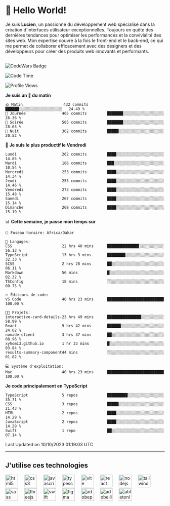 # 👋 Hello World!

Je suis **Lucien**, un passionné du développement web spécialisé dans la création d'interfaces utilisateur exceptionnelles. Toujours en quête des dernières tendances pour optimiser les performances et la convivialité des sites web. Mon expertise couvre à la fois le front-end et le back-end, ce qui me permet de collaborer efficacement avec des designers et des développeurs pour créer des produits web innovants et performants.

##

![CodeWars Badge](https://www.codewars.com/users/xyhomi3/badges/small)

<!--START_SECTION:waka-->
![Code Time](http://img.shields.io/badge/Code%20Time-90%20hrs%2059%20mins-blue)

![Profile Views](http://img.shields.io/badge/Vues%20du%20profil-37-blue)

**Je suis un 🐤 du matin** 

```text
🌞 Matin                  432 commits         ██████░░░░░░░░░░░░░░░░░░░   24.49 % 
🌆 Journée                465 commits         ███████░░░░░░░░░░░░░░░░░░   26.36 % 
🌃 Soirée                 505 commits         ███████░░░░░░░░░░░░░░░░░░   28.63 % 
🌙 Nuit                   362 commits         █████░░░░░░░░░░░░░░░░░░░░   20.52 % 
```
📅 **Je suis le plus productif le Vendredi** 

```text
Lundi                    262 commits         ████░░░░░░░░░░░░░░░░░░░░░   14.85 % 
Mardi                    186 commits         ███░░░░░░░░░░░░░░░░░░░░░░   10.54 % 
Mercredi                 253 commits         ████░░░░░░░░░░░░░░░░░░░░░   14.34 % 
Jeudi                    255 commits         ████░░░░░░░░░░░░░░░░░░░░░   14.46 % 
Vendredi                 273 commits         ████░░░░░░░░░░░░░░░░░░░░░   15.48 % 
Samedi                   267 commits         ████░░░░░░░░░░░░░░░░░░░░░   15.14 % 
Dimanche                 268 commits         ████░░░░░░░░░░░░░░░░░░░░░   15.19 % 
```


📊 **Cette semaine, je passe mon temps sur** 

```text
🕑︎ Fuseau horaire: Africa/Dakar

💬 Langages: 
CSS                      22 hrs 40 mins      ██████████████░░░░░░░░░░░   56.13 % 
TypeScript               13 hrs 3 mins       ████████░░░░░░░░░░░░░░░░░   32.33 % 
SCSS                     2 hrs 28 mins       ██░░░░░░░░░░░░░░░░░░░░░░░   06.11 % 
Markdown                 56 mins             █░░░░░░░░░░░░░░░░░░░░░░░░   02.32 % 
TSConfig                 18 mins             ░░░░░░░░░░░░░░░░░░░░░░░░░   00.75 % 

🔥 Éditeurs de code: 
VS Code                  40 hrs 23 mins      █████████████████████████   100.00 % 

🐱‍💻 Projets: 
interactive-card-details-23 hrs 49 mins      ███████████████░░░░░░░░░░   58.99 % 
React                    9 hrs 42 mins       ██████░░░░░░░░░░░░░░░░░░░   24.02 % 
nomade-client            3 hrs 37 mins       ██░░░░░░░░░░░░░░░░░░░░░░░   08.96 % 
xyhomi3.github.io        1 hr 33 mins        █░░░░░░░░░░░░░░░░░░░░░░░░   03.84 % 
results-summary-component44 mins             ░░░░░░░░░░░░░░░░░░░░░░░░░   01.82 % 

💻 Système d'exploitation: 
Mac                      40 hrs 23 mins      █████████████████████████   100.00 % 
```

**Je code principalement en TypeScript** 

```text
TypeScript               5 repos             █████████░░░░░░░░░░░░░░░░   35.71 % 
CSS                      3 repos             █████░░░░░░░░░░░░░░░░░░░░   21.43 % 
HTML                     2 repos             ████░░░░░░░░░░░░░░░░░░░░░   14.29 % 
JavaScript               2 repos             ████░░░░░░░░░░░░░░░░░░░░░   14.29 % 
Swift                    1 repo              ██░░░░░░░░░░░░░░░░░░░░░░░   07.14 % 
```




 Last Updated on 10/10/2023 01:19:03 UTC
<!--END_SECTION:waka-->
---

## J'utilise ces technologies

<div align="left">
  <img src="https://skillicons.dev/icons?i=html" height="40" alt="html5 logo"  />
  <img width="12" />
  <img src="https://skillicons.dev/icons?i=css" height="40" alt="css3 logo"  />
  <img width="12" />
  <img src="https://skillicons.dev/icons?i=js" height="40" alt="javascript logo"  />
  <img width="12" />
  <img src="https://skillicons.dev/icons?i=ts" height="40" alt="typescript logo"  />
  <img width="12" />
  <img src="https://skillicons.dev/icons?i=vite" height="40" alt="vite logo"  />
  <img width="12" />
  <img src="https://skillicons.dev/icons?i=react" height="40" alt="react logo"  />
  <img width="12" />
  <img src="https://cdn.jsdelivr.net/gh/devicons/devicon/icons/nodejs/nodejs-original.svg" height="40" alt="nodejs logo"  />
  <img width="12" />
  <img src="https://skillicons.dev/icons?i=tailwind" height="40" alt="tailwindcss logo"  />
  <img width="12" />
  <img src="https://skillicons.dev/icons?i=sass" height="40" alt="sass logo"  />
  <img width="12" />
  <img src="https://skillicons.dev/icons?i=threejs" height="40" alt="threejs logo"  />
  <img width="12" />
  <img src="https://skillicons.dev/icons?i=swift" height="40" alt="swift logo"  />
  <img width="12" />
  <img src="https://skillicons.dev/icons?i=figma" height="40" alt="figma logo"  />
  <img width="12" />
  <img src="https://skillicons.dev/icons?i=ps" height="40" alt="adobephotoshop logo"  />
  <img width="12" />
  <img src="https://skillicons.dev/icons?i=ai" height="40" alt="adobeillustrator logo"  />
  <img width="12" />
  <img src="https://skillicons.dev/icons?i=ableton" height="40" alt="abletonlive logo"  />
</div>



